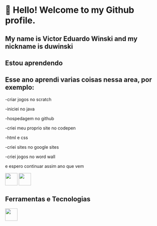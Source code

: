 # 👋 Hello! Welcome to my Github profile.
## My name is Victor Eduardo Winski and my nickname is duwinski
## Estou aprendendo

## Esse ano aprendi varias coisas nessa area, por exemplo:

-criar jogos no scratch

-iniciei no java

-hospedagem no github

-criei meu proprio site no codepen

-html e css

-criei sites no google sites

-criei jogos no word wall

e espero continuar assim ano que vem


<img src="https://cdn.jsdelivr.net/gh/devicons/devicon/icons/java/java-original.svg" width="40" height="40"/> <img src="https://cdn.jsdelivr.net/gh/devicons/devicon/icons/linux/linux-original.svg" width="40" height="40"/>
## Ferramentas e Tecnologias

<img src="https://cdn.jsdelivr.net/gh/devicons/devicon/icons/git/git-original.svg" width="40" height="40"/>


